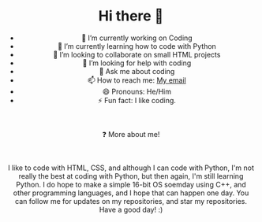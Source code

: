 <div align="center">

# Hi there 👋

<!--
**EggOfGlory999/EggOfGlory999** is a ✨ _special_ ✨ repository because its `README.md` (this file) appears on your GitHub profile.--->

- 🔭 I’m currently working on Coding
- 🌱 I’m currently learning how to code with Python
- 👯 I’m looking to collaborate on small HTML projects
- 🤔 I’m looking for help with coding
- 💬 Ask me about coding
- 📫 How to reach me: <a href="mailto:jackson.newman999@gmail.com" target="_blank">My email</a>
- 😄 Pronouns: He/Him
- ⚡ Fun fact: I like coding.
  
<br>
  
  ❓ More about me!
  
  <br>
  
 I like to code with HTML, CSS, and although I can code with Python, I'm not really the best at coding with Python, but then again, I'm still learning Python.
 I do hope to make a simple 16-bit OS soemday using C++, and other programming languages, and I hope that can happen one day.
 You can follow me for updates on my repositories, and star my repositories.
 Have a good day! :)

</div>
